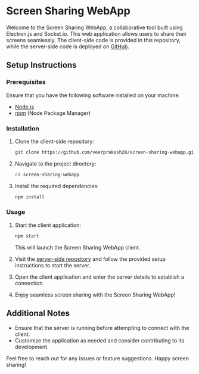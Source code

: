 # Screen Sharing WebApp

Welcome to the Screen Sharing WebApp, a collaborative tool built using Electron.js and Socket.io. This web application allows users to share their screens seamlessly. The client-side code is provided in this repository, while the server-side code is deployed on [GitHub](https://github.com/veerprakash28/screen-sharing-webapp-server).

## Setup Instructions

### Prerequisites

Ensure that you have the following software installed on your machine:

- [Node.js](https://nodejs.org/)
- [npm](https://www.npmjs.com/) (Node Package Manager)

### Installation

1. Clone the client-side repository:

   ```bash
   git clone https://github.com/veerprakash28/screen-sharing-webapp.git
   ```

2. Navigate to the project directory:

   ```bash
   cd screen-sharing-webapp
   ```

3. Install the required dependencies:

   ```bash
   npm install
   ```

### Usage

1. Start the client application:

   ```bash
   npm start
   ```

   This will launch the Screen Sharing WebApp client.

2. Visit the [server-side repository](https://github.com/veerprakash28/screen-sharing-webapp-server) and follow the provided setup instructions to start the server.

3. Open the client application and enter the server details to establish a connection.

4. Enjoy seamless screen sharing with the Screen Sharing WebApp!

## Additional Notes

- Ensure that the server is running before attempting to connect with the client.
- Customize the application as needed and consider contributing to its development.

Feel free to reach out for any issues or feature suggestions. Happy screen sharing!
